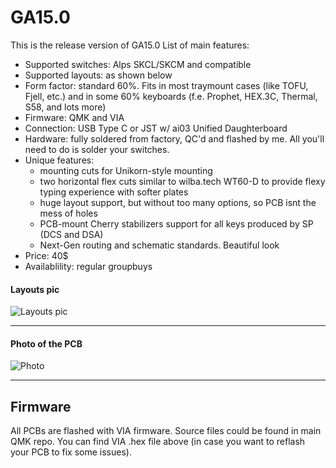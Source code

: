# GA15.0

This is the release version of GA15.0
List of main features:
* Supported switches: Alps SKCL/SKCM and compatible
* Supported layouts: as shown below
* Form factor: standard 60%. Fits in most traymount cases (like TOFU, Fjell, etc.) and in some 60% keyboards (f.e. Prophet, HEX.3C, Thermal, S58, and lots more)
* Firmware: QMK and VIA
* Connection: USB Type C or JST w/ ai03 Unified Daughterboard
* Hardware: fully soldered from factory, QC'd and flashed by me. All you'll need to do is solder your switches.
* Unique features:
    - mounting cuts for Unikorn-style mounting
    - two horizontal flex cuts similar to wilba.tech WT60-D to provide flexy typing experience with softer plates
    - huge layout support, but without too many options, so PCB isnt the mess of holes
    - PCB-mount Cherry stabilizers support for all keys produced by SP (DCS and DSA)
    - Next-Gen routing and schematic standards. Beautiful look
* Price: 40$
* Availablility: regular groupbuys

#### Layouts pic
![Layouts pic](https://i.imgur.com/WSl9wWO.png)

_____

#### Photo of the PCB
![Photo](https://i.imgur.com/faD3JuT.jpeg)

_____

## Firmware
All PCBs are flashed with VIA firmware. Source files could be found in main QMK repo.
You can find VIA .hex file above (in case you want to reflash your PCB to fix some issues).